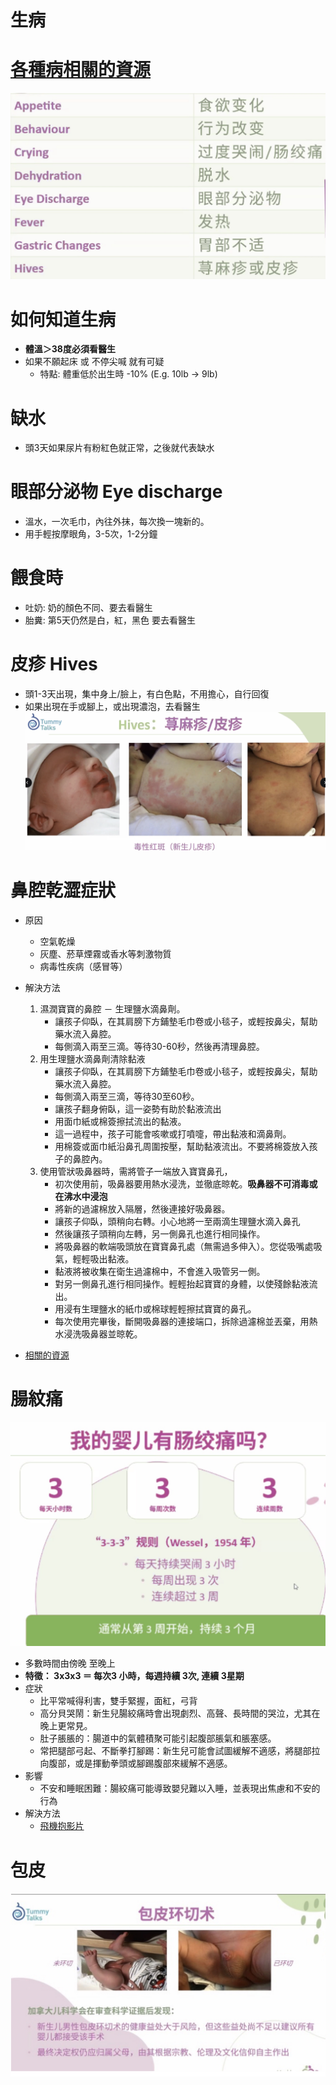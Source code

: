 # 生病
# [各種病相關的資源](https://www.aboutkidshealth.ca/zh-Hant/health-information-in-traditional-chinese/)
![Sick list](/img/sick-1.jpg)

# 如何知道生病
- **體溫＞38度必須看醫生**
- 如果不願起床 或 不停尖喊 就有可疑
  - 特點: 體重低於出生時 -10% (E.g. 10lb -> 9lb)
  
# 缺水
- 頭3天如果尿片有粉紅色就正常，之後就代表缺水

# 眼部分泌物 Eye discharge
- 溫水，一次毛巾，內往外抹，每次換一塊新的。
- 用手輕按摩眼角，3-5次，1-2分鐘

# 餵食時
- 吐奶: 奶的顏色不同、要去看醫生
- 胎糞: 第5天仍然是白，紅，黑色 要去看醫生

# 皮疹 Hives
- 頭1-3天出現，集中身上/臉上，有白色點，不用擔心，自行回復
- 如果出現在手或腳上，或出現濃泡，去看醫生
![Hives](/img/sick-2.jpg)

# 鼻腔乾澀症狀
- 原因
  - 空氣乾燥
  - 灰塵、菸草煙霧或香水等刺激物質
  - 病毒性疾病（感冒等）
- 解決方法 
  1. 濕潤寶寶的鼻腔 － 生理鹽水滴鼻劑。
      - 讓孩子仰臥，在其肩膀下方鋪墊毛巾卷或小毯子，或輕按鼻尖，幫助藥水流入鼻腔。
      - 每側滴入兩至三滴。等待30-60秒，然後再清理鼻腔。
  2. 用生理鹽水滴鼻劑清除黏液
       - 讓孩子仰臥，在其肩膀下方鋪墊毛巾卷或小毯子，或輕按鼻尖，幫助藥水流入鼻腔。
       - 每側滴入兩至三滴，等待30至60秒。
       - 讓孩子翻身俯臥，這一姿勢有助於黏液流出
       - 用面巾紙或棉簽擦拭流出的黏液。
       - 這一過程中，孩子可能會咳嗽或打噴嚏，帶出黏液和滴鼻劑。
       - 用棉簽或面巾紙沿鼻孔周圍按壓，幫助黏液流出。不要將棉簽放入孩子的鼻腔內。
  3. 使用管狀吸鼻器時，需將管子一端放入寶寶鼻孔，
       - 初次使用前，吸鼻器要用熱水浸洗，並徹底晾乾。**吸鼻器不可消毒或在沸水中浸泡**
       - 將新的過濾棉放入隔層，然後連接好吸鼻器。
       - 讓孩子仰臥，頭稍向右轉。小心地將一至兩滴生理鹽水滴入鼻孔
       - 然後讓孩子頭稍向左轉，另一側鼻孔也進行相同操作。
       - 將吸鼻器的軟端吸頭放在寶寶鼻孔處（無需過多伸入）。您從吸嘴處吸氣，輕輕吸出黏液。
       - 黏液將被收集在衛生過濾棉中，不會進入吸管另一側。
       - 對另一側鼻孔進行相同操作。輕輕抬起寶寶的身體，以使殘餘黏液流出。
       - 用浸有生理鹽水的紙巾或棉球輕輕擦拭寶寶的鼻孔。
       - 每次使用完畢後，斷開吸鼻器的連接端口，拆除過濾棉並丟棄，用熱水浸洗吸鼻器並晾乾。
  
- [相關的資源](https://www.aboutkidshealth.ca/healthaz/na/nasal-congestion-how-to-clear-your-babys-dry-stuffy-nose/?language=zh-Hant)


# 腸紋痛 
![Wessel](/img/sick-3.jpg)
- 多數時間由傍晚 至晚上
- **特徵： 3x3x3 ＝ 每次3 小時，每週持續 3次, 連續 3星期**
- 症狀
  - 比平常喊得利害，雙手緊握，面紅，弓背
  - 高分貝哭鬧：新生兒腸絞痛時會出現劇烈、高聲、長時間的哭泣，尤其在晚上更常見。
  - 肚子脹脹的：腸道中的氣體積聚可能引起腹部脹氣和脹塞感。
  - 常把腿部弓起、不斷拳打腳踢：新生兒可能會試圖緩解不適感，將腿部拉向腹部，或是揮動拳頭或腳踢腹部來緩解不適感。
- 影響
  - 不安和睡眠困難：腸絞痛可能導致嬰兒難以入睡，並表現出焦慮和不安的行為
- 解決方法
  - [飛機抱影片](https://www.youtube.com/shorts/NC44IIHEwdM)

# 包皮
![infant 4](img/after-labour-infant-4.jpg)